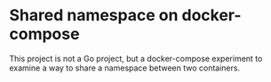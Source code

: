 # Shared namespace on docker-compose

This project is not a Go project, but a docker-compose experiment to examine a way to share a namespace between two containers.

